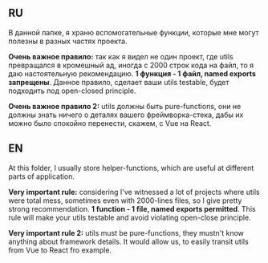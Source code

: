 ## RU
В данной папке, я храню вспомогательные функции, которые мне могут полезны в разных частях проекта.

**Очень важное правило:** так как я видел не один проект, где utils превращался в кромешный ад, иногда с 2000 строк кода
на файл, то я даю настоятельную рекомендацию. **1 функция - 1 файл, named exports запрещены**. Данное правило, сделает 
ваши utils testable, будет подходить под open-closed principle.

**Очень важное правило 2:** utils должны быть pure-functions, они не должны знать ничего о деталях вашего фреймворка-стека,
дабы их можно было спокойно перенести, скажем, с Vue на React.

## EN
At this folder, I usually store helper-functions, which are useful at different parts of application.

**Very important rule:** considering I've witnessed a lot of projects where utils were total mess, sometimes even with
2000-lines files, so I give pretty strong recommendation. **1 function - 1 file, named exports permitted**. This rule will
make your utils testable and avoid violating open-close principle.

**Very important rule 2:** utils must be pure-functions, they mustn't know anything about framework details.
It would allow us, to easily transit utils from Vue to React fro example.